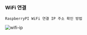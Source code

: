 ### WiFi 연결

    RaspberryPI WiFi 연결 IP 주소 확인 방법

![wifi-ip](https://user-images.githubusercontent.com/54794815/153266854-87018de6-2c26-4767-9a31-9edbe096f71f.png)
